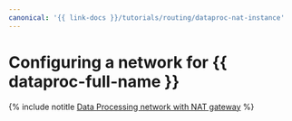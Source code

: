 ```yaml
---
canonical: '{{ link-docs }}/tutorials/routing/dataproc-nat-instance'
---
```


# Configuring a network for {{ dataproc-full-name }}

{% include notitle [Data Processing network with NAT gateway](../../_tutorials/routing/data-proc-nat-gateway.md) %}
